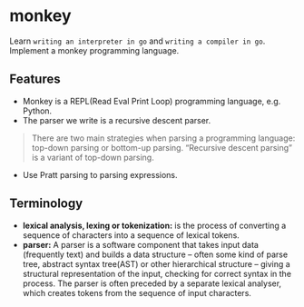 # monkey
Learn `writing an interpreter in go` and `writing a compiler in go`.
Implement a monkey programming language.

## Features
* Monkey is a REPL(Read Eval Print Loop) programming language, e.g. Python.
* The parser we write is a recursive descent parser.
> There are two main strategies when parsing a programming language: top-down parsing or bottom-up parsing.
> “Recursive descent parsing” is a variant of top-down parsing.
* Use Pratt parsing to parsing expressions.

## Terminology
* **lexical analysis, lexing or tokenization:** is the process of converting a sequence of characters into a sequence of lexical tokens.
* **parser:** A parser is a software component that takes input data (frequently text) and builds a data structure – often some kind of parse tree, abstract syntax tree(AST) or other hierarchical structure – giving a structural representation of the input, checking for correct syntax in the process. The parser is often preceded by a separate lexical analyser, which creates tokens from the sequence of input characters.